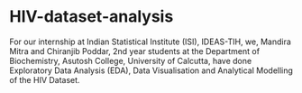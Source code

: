 # HIV-dataset-analysis
For our internship at Indian Statistical Institute (ISI), IDEAS-TIH, we, Mandira Mitra and Chiranjib Poddar, 2nd year students at the Department of Biochemistry, Asutosh College, University of Calcutta, have done Exploratory Data Analysis (EDA), Data Visualisation and Analytical Modelling of the HIV Dataset.
